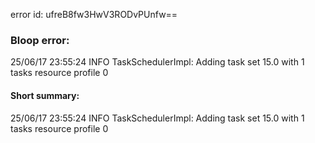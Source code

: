error id: ufreB8fw3HwV3RODvPUnfw==
### Bloop error:

25/06/17 23:55:24 INFO TaskSchedulerImpl: Adding task set 15.0 with 1 tasks resource profile 0
#### Short summary: 

25/06/17 23:55:24 INFO TaskSchedulerImpl: Adding task set 15.0 with 1 tasks resource profile 0